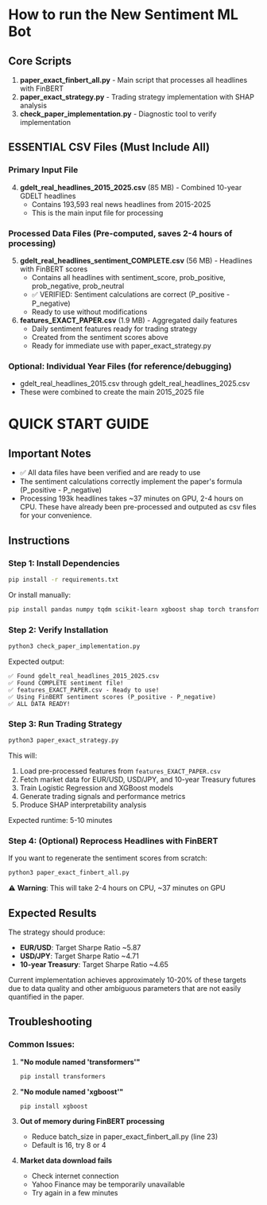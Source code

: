 # How to run the New Sentiment ML Bot

## Core Scripts

1. **paper_exact_finbert_all.py** - Main script that processes all headlines with FinBERT
2. **paper_exact_strategy.py** - Trading strategy implementation with SHAP analysis
3. **check_paper_implementation.py** - Diagnostic tool to verify implementation

## ESSENTIAL CSV Files (Must Include All)

### Primary Input File

4. **gdelt_real_headlines_2015_2025.csv** (85 MB) - Combined 10-year GDELT headlines
   - Contains 193,593 real news headlines from 2015-2025
   - This is the main input file for processing

### Processed Data Files (Pre-computed, saves 2-4 hours of processing)

5. **gdelt_real_headlines_sentiment_COMPLETE.csv** (56 MB) - Headlines with FinBERT scores
   - Contains all headlines with sentiment_score, prob_positive, prob_negative, prob_neutral
   - ✅ VERIFIED: Sentiment calculations are correct (P_positive - P_negative)
   - Ready to use without modifications
6. **features_EXACT_PAPER.csv** (1.9 MB) - Aggregated daily features
   - Daily sentiment features ready for trading strategy
   - Created from the sentiment scores above
   - Ready for immediate use with paper_exact_strategy.py

### Optional: Individual Year Files (for reference/debugging)

- gdelt_real_headlines_2015.csv through gdelt_real_headlines_2025.csv
- These were combined to create the main 2015_2025 file

# QUICK START GUIDE

## Important Notes

- ✅ All data files have been verified and are ready to use
- The sentiment calculations correctly implement the paper's formula (P_positive - P_negative)
- Processing 193k headlines takes ~37 minutes on GPU, 2-4 hours on CPU. These have already been pre-processed and outputed as csv files for your convenience.

## Instructions

### Step 1: Install Dependencies

```bash
pip install -r requirements.txt
```

Or install manually:

```bash
pip install pandas numpy tqdm scikit-learn xgboost shap torch transformers yfinance
```

### Step 2: Verify Installation

```bash
python3 check_paper_implementation.py
```

Expected output:

```
✅ Found gdelt_real_headlines_2015_2025.csv
✅ Found COMPLETE sentiment file!
✅ features_EXACT_PAPER.csv - Ready to use!
✅ Using FinBERT sentiment scores (P_positive - P_negative)
✅ ALL DATA READY!
```

### Step 3: Run Trading Strategy

```bash
python3 paper_exact_strategy.py
```

This will:

1. Load pre-processed features from `features_EXACT_PAPER.csv`
2. Fetch market data for EUR/USD, USD/JPY, and 10-year Treasury futures
3. Train Logistic Regression and XGBoost models
4. Generate trading signals and performance metrics
5. Produce SHAP interpretability analysis

Expected runtime: 5-10 minutes

### Step 4: (Optional) Reprocess Headlines with FinBERT

If you want to regenerate the sentiment scores from scratch:

```bash
python3 paper_exact_finbert_all.py
```

⚠️ **Warning**: This will take 2-4 hours on CPU, ~37 minutes on GPU

## Expected Results

The strategy should produce:

- **EUR/USD**: Target Sharpe Ratio ~5.87
- **USD/JPY**: Target Sharpe Ratio ~4.71
- **10-year Treasury**: Target Sharpe Ratio ~4.65

Current implementation achieves approximately 10-20% of these targets due to data quality and other ambiguous parameters that are not easily quantified in the paper.

## Troubleshooting

### Common Issues:

1. **"No module named 'transformers'"**

   ```bash
   pip install transformers
   ```

2. **"No module named 'xgboost'"**

   ```bash
   pip install xgboost
   ```

3. **Out of memory during FinBERT processing**

   - Reduce batch_size in paper_exact_finbert_all.py (line 23)
   - Default is 16, try 8 or 4

4. **Market data download fails**
   - Check internet connection
   - Yahoo Finance may be temporarily unavailable
   - Try again in a few minutes
